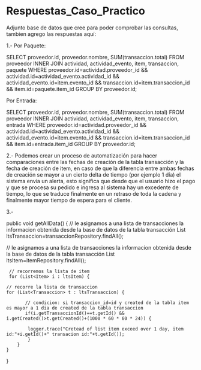 # Respuestas_Caso_Practico

Adjunto base de datos que cree para poder comprobar las consultas, tambien agrego las respuestas aquí:

1.- Por Paquete:

SELECT 
    proveedor.id,
    proveedor.nombre,
    SUM(transaccion.total)
FROM 
    proveedor
INNER JOIN 
    actividad,
    actividad_evento,
    item,
    transaccion,
    paquete
WHERE 
    proveedor.id=actividad.proveedor_id &&
    actividad.id=actividad_evento.actividad_id &&
    actividad_evento.id=item.evento_id &&
    transaccion.id=item.transaccion_id &&
    item.id=paquete.item_id
GROUP BY 
    proveedor.id;


Por Entrada:

SELECT
    proveedor.id,
    proveedor.nombre,
    SUM(transaccion.total) 
FROM proveedor 
INNER JOIN 
    actividad,
    actividad_evento,
    item,
    transaccion,
    entrada 
WHERE
    proveedor.id=actividad.proveedor_id && 
    actividad.id=actividad_evento.actividad_id && 
    actividad_evento.id=item.evento_id && 
    transaccion.id=item.transaccion_id && 
    item.id=entrada.item_id 
GROUP BY 
    proveedor.id;


2.- Podemos crear un proceso de automatización para hacer comparaciones entre las fechas de creación de la tabla transacción y
la fecha de creación de item, en caso de que la diferencia entre ambas fechas de creación se mayor a un cierto delta de tiempo 
(por ejemplo 1 día) el sistema envía un alerta, esto significa que desde que el usuario hizo el pago y que se procesa su pedido
e ingresa al sistema hay un excedente de tiempo, lo que se traduce finalmente en un retraso de toda la cadena y finalmente mayor
tiempo de espera para el cliente. 


3.- 

public void getAllData() {
  // le asignamos a una lista de transacciones la informacion obtenida desde la base de datos de la tabla transacción
  List<Transaccion> ltsTransaccion=transaccionRepository.findAll();

  // le asignamos a una lista de transacciones la informacion obtenida desde la base de datos de la tabla transacción
  List<Item> ltsItem=itemRepository.findAll();
    
     // recorremos la lista de item
     for (List<Item> i : ltsItem) {
    
	// recorre la lista de transaccion  	
	for (List<Transaccion> t : ltsTransaccion) {  
      
           // condicion: si transaccion_id=id y created de la tabla item es mayor a 1 dia de created de la tabla transaccion
           if(i.getTransaccionId()==t.getId() && i.getCreated()>t.getCreated()+(1000 * 60 * 60 * 24)) { 

        	logger.trace("Cretead of list item exceed over 1 day, item id:"+i.getId()+" transacion id:"+t.getId());
			}
		}			
	}
}
